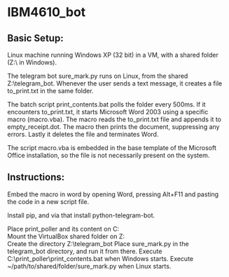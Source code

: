 # IBM4610_bot

## Basic Setup:
Linux machine running Windows XP (32 bit) in a VM, with a shared folder (Z:\ in Windows).

The telegram bot sure_mark.py runs on Linux, from the shared Z:\telegram_bot.
Whenever the user sends a text message, it creates a file to_print.txt in the same folder.

The batch script print_contents.bat polls the folder every 500ms.
If it encounters to_print.txt, it starts Microsoft Word 2003 using a specific macro (macro.vba).
The macro reads the to_print.txt file and appends it to empty_receipt.dot.
The macro then prints the document, suppressing any errors.
Lastly it deletes the file and terminates Word.

The script macro.vba is embedded in the base template of the Microsoft Office installation, so the file is not necessarily present on the system.

## Instructions:
Embed the macro in word by opening Word, pressing Alt+F11 and pasting the code in a new script file.

Install pip, and via that install python-telegram-bot.

Place print_poller and its content on C:\
Mount the VirtualBox shared folder on Z:\
Create the directory Z:\telegram_bot
Place sure_mark.py in the telegram_bot directory, and run it from there.
Execute C:\print_poller\print_contents.bat when Windows starts.
Execute ~/path/to/shared/folder/sure_mark.py when Linux starts.
